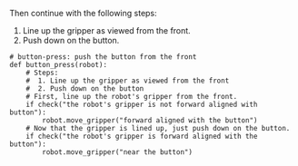 

Then continue with the following steps:
1. Line up the gripper as viewed from the front.
2. Push down on the button.

```
# button-press: push the button from the front
def button_press(robot):
    # Steps:
    #  1. Line up the gripper as viewed from the front
    #  2. Push down on the button
    # First, line up the robot's gripper from the front.
    if check("the robot's gripper is not forward aligned with button"):
        robot.move_gripper("forward aligned with the button")
    # Now that the gripper is lined up, just push down on the button.
    if check("the robot's gripper is forward aligned with the button"):
        robot.move_gripper("near the button")
```